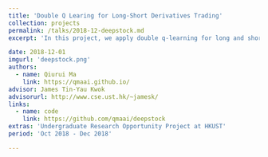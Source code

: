 ```yaml
---
title: 'Double Q Learing for Long-Short Derivatives Trading'
collection: projects
permalink: /talks/2018-12-deepstock.md
excerpt: 'In this project, we apply double q-learning for long and short trading on twenty years of oil derivatives. My work envolved first scraped 20 years of oil derivative data from Bloomberg and Yahoo Finance; then implemented a support-resistance line visualization tool to better analysize and feature engineer; finally implemented a double dqn module to long or short the derivative, with its performance beating the benchmark buy-and-hold strategy'

date: 2018-12-01
imgurl: 'deepstock.png' 
authors:
  - name: Qiurui Ma
    link: https://qmaai.github.io/
advisor: James Tin-Yau Kwok
advisorurl: http://www.cse.ust.hk/~jamesk/
links:
  - name: code
    link: https://github.com/qmaai/deepstock
extras: 'Undergraduate Research Opportunity Project at HKUST'
period: 'Oct 2018 - Dec 2018'

---
```

